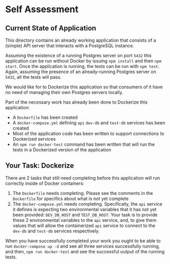 # Self Assessment

## Current State of Application

This directory contains an already working application that consists of a (simple) API server that interacts with a PostgreSQL instance.

Assuming the existence of a running Postgres server on port `5432` this application can be run without Docker by issuing `npm install` and then `npm start`. Once the application is running, the tests can be run with `npm test`. Again, assuming the presence of an already-running Postgres server on `5432`, all the tests will pass.

We would like for to Dockerize this application so that consumers of it have no need of managing their own Postgres servers locally.

Part of the necessary work has already been done to Dockerize this application:

- A `Dockerfile` has been created
- A `docker-compose.yml` defining `api` `dev-db` and `test-db` services has been created
- Most of the application code has been written to support connections to Dockerized services
- An `npm run docker-test` command has been written that will run the tests in a Dockerized version of the application

## Your Task: Dockerize

There are 2 tasks that still need completing before this application will run correctly inside of Docker containers:

1) The `Dockerfile` needs completing. Please see the comments in the `Dockerfile` for specifics about what is not yet complete
1) The `docker-compose.yml` needs completing. Specifically, the `api` service it defines is expecting two environmental variables that it has not yet been provided: `DEV_DB_HOST` and `TEST_DB_HOST`. Your task is to provide these 2 environmental variables to the `api` service, and, to give them values that will allow the containerized `api` service to connect to the `dev-db` and `test-db` services respectively.

When you have successfully completed your work you ought to be able to run `docker-compose up -d` and see all three services successfully running, and then, `npm run docker-test` and see the successful output of the running tests.

